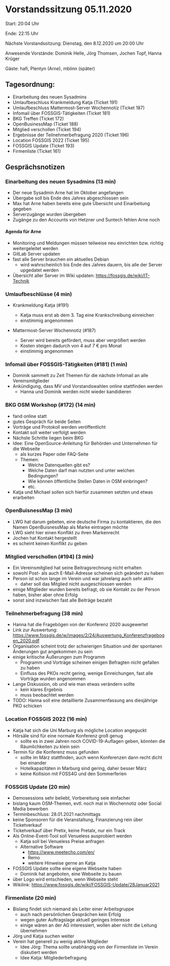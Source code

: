 # Vorstandssitzung 05.11.2020

Start: 20:04 Uhr

Ende: 22:15 Uhr

Nächste Vorstandssitzung: Dienstag, den 8.12.2020 um 20:00 Uhr 

Anwesende Vorstände: Dominik Helle, Jörg Thomsen, Jochen Topf, Hanna Krüger

Gäste: hafi, Plentyn (Arne), mblinn (später)

## Tagesordnung:

- Einarbeitung des neuen Sysadmins
- Umlaufbeschluss Krankmeldung Katja (Ticket 191)
- Umlaufbeschluss Mattermost-Server Wochennotiz (Ticket 187)
- Infomail über FOSSGIS-Tätigkeiten (Ticket 181)
- BKG Treffen (Ticket 172)
- OpenBusinessMap (Ticket 188)
- Mitglied verschollen (Ticket 194)
- Ergebnisse der Teilnehmerbefragung 2020  (Ticket 196)
- Location FOSSGIS 2022 (Ticket 195)
- FOSSGIS Update (Ticket 193) 
- Firmenliste (Ticket 161)

## Gesprächsnotizen

### Einarbeitung des neuen Sysadmins (13 min)

- Der neue Sysadmin Arne hat im Oktober angefangen
- Übergabe soll bis Ende des Jahres abgeschlossen sein
- Max hat Arne haben bereits eine gute Übersicht und Einarbeitung gegeben
- Serverzugänge wurden übergeben
- Zugänge zu den Accounts von Hetzner und Suntech fehlen Arne noch

#### Agenda für Arne

- Monitoring und Meldungen müssen teilweise neu einrichten bzw. richtig weitergeleitet werden
- GitLab Server updaten
- fast alle Server brauchen ein aktuelles Debian 
    - wird wahrscheinlich bis Ende des Jahres dauern, bis alle der Server upgedatet werden
- Übersicht aller Server im Wiki updaten: https://fossgis.de/wiki/IT-Technik

### Umlaufbeschlüsse (4 min)

- Krankmeldung Katja (#191)
    - Katja muss erst ab dem 3. Tag eine Krankschreibung einreichen
    - einstimmig angenommen

- Mattermost-Server Wochennotiz (#187)
    - Server wird bereits gefördert, muss aber vergrößert werden
    - Kosten steigen dadurch von 4 auf 7 € pro Monat
    - einstimmig angenommen

### Infomail über FOSSGIS-Tätigkeiten (#181) (1 min)

- Dominik sammelt zu Zeit Themen für die nächste Infomail an alle Vereinsmitglieder
- Ankündigung, dass MV und Vorstandswahlen online stattfinden werden
    - Hanna und Dominik werden nicht wieder kandidieren

### BKG OSM Workshop (#172) (14 min)

- fand online statt
- gutes Gespräch für beide Seiten
- Vorträge und Protokoll werden veröffentlicht
- Kontakt soll weiter verfolgt werden
- Nächste Schritte liegen beim BKG
- Idee: Eine OpenSource-Anleitung für Behörden und Unternehmen für die Webseite 
    - als kurzes Paper oder FAQ-Seite
    - Themen: 
        - Welche Datenquellen gibt es?
        - Welche Daten darf man nutzten und unter welchen Bedingungen?
        - Wie können öffentliche Stellen Daten in OSM einbringen?
        -  etc.
- Katja und Michael sollen sich hierfür zusammen setzten und etwas erarbeiten
        
### OpenBuisnessMap (3 min)

- LWG hat darum gebeten, eine deutsche Firma zu kontaktieren, die den Namen OpenBuisnessMap als Marke eintragen möchte
- LWG sieht hier einen Konflikt zu ihren Markenrecht
- Jochen hat Kontakt hergestellt
- es scheint keinen Konflikt zu geben

### Mitglied verschollen (#194) (3 min)

- Ein Vereinsmitglied hat seine Beitragsrechnung nicht erhalten
- sowohl Post- als auch E-Mail-Adresse scheinen sich geändert zu haben
- Person ist schon lange im Verein und war jahrelang auch sehr aktiv
    - daher soll das Mitglied nicht ausgeschlossen werden
- einige Mitglieder wurden bereits befragt, ob sie Kontakt zu der Person haben, bisher aber ohne Erfolg
- sonst sind inzwischen fast alle Beiträge bezahlt

### Teilnehmerbefragung (38 min)

- Hanna hat die Fragebögen von der Konferenz 2020 ausgewertet
- Link zur Auswertung: https://www.fossgis.de/w/images/2/24/Auswertung_Konferenzfragebogen_2020.pdf
- Organisation scheint trotz der schwierigen Situation und der spontanen Änderungen gut angekommen zu sein
- einige kritische Äußerungen zum Programm
    - Programm und Vorträge scheinen einigen Befragten nicht gefallen zu haben
    - Einfluss des PKOs recht gering, wenige Einreichungen, fast alle Vorträge wurden angenommen
- Lange Diskussion, ob und wie man etwas verändern sollte
    - kein klares Ergebnis
    - muss beobachtet werden
- TODO: Hanna soll eine detaillierte Zusammenfassung ans diesjährige PKO schicken

### Location FOSSGIS 2022 (16 min)

- Katja hat sich die Uni Marburg als mögliche Location angeguckt
- Hörsäle sind für eine normale Konferenz groß genug
    - sollte es in zwei Jahren noch COVID-19-Auflagen geben, könnten die Räumlichkeiten zu klein sein
- Termin für die Konferenz muss gefunden
    - sollte im März stattfinden, auch wenn Konferenzen dann recht dicht bei einander
    - Hotelkapazitäten in Marburg sind gering, daher besser März
    - keine Kollision mit FOSS4G und den Sommerferien
    
### FOSSGIS Update (20 min)

- Demosessions sehr beliebt, Vorbereitung seie einfacher
- bislang kaum OSM-Themen, evtl. noch mal in  Wochennotiz oder Social Media bewerben
- Terminbeschluss: 28.01.2021 nachmittags 
- keine Sponsoren für die Veranstaltung, Finanzierung rein über Ticketverkauf
- Ticketverkauf über Pretix, keine Pretalx, nur ein Track
- Als Online-Event-Tool soll Venueless ausprobiert werden
    - Katja soll bei Venueless Preise anfragen
    - Alternative Software 
        - https://www.meetecho.com/en/
        - Remo
        - weitere Hinweise gerne an Katja
- FOSSGIS Update sollte eine eigene Webseite haben
    - Dominik hat angeboten, eine Webseite zu bauen
- über Logo wird entschieden, wenn Webseite steht
- Wikilink: https://www.fossgis.de/wiki/FOSSGIS-Update/28Januar2021

### Firmenliste (20 min)

- Bislang findet sich niemand als Leiter einer Arbeitsgruppe
    - auch nach persönlichen Gesprächen kein Erfolg
    - wegen guter Auftragslage aktuell geringes Interesse
    - einige wären an der AG interessiert, wollen aber nicht die Leitung übernehmen
- Jörg und Katja suchen weiter
- Verein hat generell zu wenig aktive Mitglieder
    - Idee Jörg: Thema sollte unabhängig von der Firmenliste im Verein diskutiert werden 
    - Idee Katja: Mitgliederbefragung
